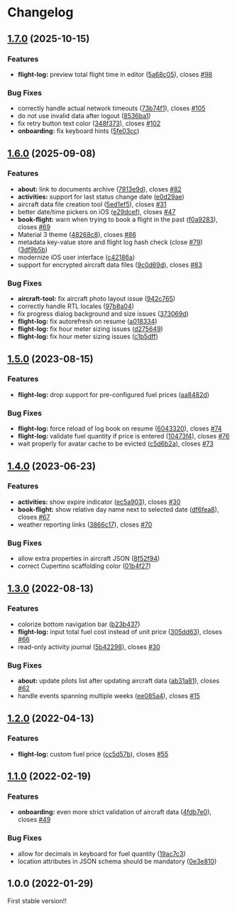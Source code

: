 # Changelog

## [1.7.0](https://github.com/daniele-athome/airborne/compare/v1.6.0...v1.7.0) (2025-10-15)


### Features

* **flight-log:** preview total flight time in editor ([5a68c05](https://github.com/daniele-athome/airborne/commit/5a68c05032f0748ab36568b307aa3f36489cf900)), closes [#98](https://github.com/daniele-athome/airborne/issues/98)


### Bug Fixes

* correctly handle actual network timeouts ([73b74f1](https://github.com/daniele-athome/airborne/commit/73b74f1fc39b36dfb97270f8fe0f7c3bb0c03627)), closes [#105](https://github.com/daniele-athome/airborne/issues/105)
* do not use invalid data after logout ([8536ba1](https://github.com/daniele-athome/airborne/commit/8536ba112993cda5346013d6605f70904622ef07))
* fix retry button text color ([348f373](https://github.com/daniele-athome/airborne/commit/348f373487894f08cf6015832d404e0fe6027148)), closes [#102](https://github.com/daniele-athome/airborne/issues/102)
* **onboarding:** fix keyboard hints ([5fe03cc](https://github.com/daniele-athome/airborne/commit/5fe03cc9420e7674a774457950ae6dc552887922))

## [1.6.0](https://github.com/daniele-athome/airborne/compare/v1.5.0...v1.6.0) (2025-09-08)


### Features

* **about:** link to documents archive ([7913e9d](https://github.com/daniele-athome/airborne/commit/7913e9dd0366a4bdaf675903f47a83867b18ab3a)), closes [#82](https://github.com/daniele-athome/airborne/issues/82)
* **activities:** support for last status change date ([e0d29ae](https://github.com/daniele-athome/airborne/commit/e0d29ae116dbe38d277db244c3d4dc9b2716e094))
* aircraft data file creation tool ([5ed1ef5](https://github.com/daniele-athome/airborne/commit/5ed1ef5435ce2d24ca416174a5277a454e967a31)), closes [#31](https://github.com/daniele-athome/airborne/issues/31)
* better date/time pickers on iOS ([e29dcef](https://github.com/daniele-athome/airborne/commit/e29dcef73bea5f8acbd20cccbc6ecf4a95fafe1a)), closes [#47](https://github.com/daniele-athome/airborne/issues/47)
* **book-flight:** warn when trying to book a flight in the past ([f0a9283](https://github.com/daniele-athome/airborne/commit/f0a92833e746890251fb36d33aa03752e5c6db0e)), closes [#69](https://github.com/daniele-athome/airborne/issues/69)
* Material 3 theme ([48268c8](https://github.com/daniele-athome/airborne/commit/48268c893cd2341cfd96e097c92e94f7d051a0ef)), closes [#86](https://github.com/daniele-athome/airborne/issues/86)
* metadata key-value store and flight log hash check (close [#79](https://github.com/daniele-athome/airborne/issues/79)) ([3df9b5b](https://github.com/daniele-athome/airborne/commit/3df9b5b690f61105b0a008647ba4b558865a2e1f))
* modernize iOS user interface ([c42186a](https://github.com/daniele-athome/airborne/commit/c42186a0db6f127c791d2fd75b46dc5358f57974))
* support for encrypted aircraft data files ([9c0d69d](https://github.com/daniele-athome/airborne/commit/9c0d69dfc62730bc8ad8c1a506df6baa67049ad4)), closes [#83](https://github.com/daniele-athome/airborne/issues/83)


### Bug Fixes

* **aircraft-tool:** fix aircraft photo layout issue ([942c765](https://github.com/daniele-athome/airborne/commit/942c7650ab26ad206361307bb4f9e971b7546185))
* correctly handle RTL locales ([97b8a04](https://github.com/daniele-athome/airborne/commit/97b8a04362956e3a9304a5efbf3175f7e789b11e))
* fix progress dialog background and size issues ([373069d](https://github.com/daniele-athome/airborne/commit/373069da1ff5277f9754e1db16944cb7469f2dff))
* **flight-log:** fix autorefresh on resume ([a018334](https://github.com/daniele-athome/airborne/commit/a01833447452af7a5bd843e2f5f8dc545a19fe97))
* **flight-log:** fix hour meter sizing issues ([d275649](https://github.com/daniele-athome/airborne/commit/d2756491c6a1fd50226f1a18fb244064606abe15))
* **flight-log:** fix hour meter sizing issues ([c1b5dff](https://github.com/daniele-athome/airborne/commit/c1b5dff2b4efb6d53d058b6684444f1df80a2a9c))

## [1.5.0](https://github.com/daniele-athome/airborne/compare/v1.4.0...v1.5.0) (2023-08-15)


### Features

* **flight-log:** drop support for pre-configured fuel prices ([aa8482d](https://github.com/daniele-athome/airborne/commit/aa8482dc1d6b3ad2f6ca4c8b76df024a7ff1899f))


### Bug Fixes

* **flight-log:** force reload of log book on resume ([6043320](https://github.com/daniele-athome/airborne/commit/60433208378373983ac74f47ac39def03cf8267b)), closes [#74](https://github.com/daniele-athome/airborne/issues/74)
* **flight-log:** validate fuel quantity if price is entered ([10473f4](https://github.com/daniele-athome/airborne/commit/10473f48accc3eb05cd1a586a98504aca7bc462a)), closes [#76](https://github.com/daniele-athome/airborne/issues/76)
* wait properly for avatar cache to be evicted ([c5d6b2a](https://github.com/daniele-athome/airborne/commit/c5d6b2ad217fdbe613193036edd2fbea57719244)), closes [#73](https://github.com/daniele-athome/airborne/issues/73)

## [1.4.0](https://github.com/daniele-athome/airborne/compare/v1.3.0...v1.4.0) (2023-06-23)


### Features

* **activities:** show expire indicator ([ec5a903](https://github.com/daniele-athome/airborne/commit/ec5a903e3143f0daf2bc3c3947fbb008676d6bd4)), closes [#30](https://github.com/daniele-athome/airborne/issues/30)
* **book-flight:** show relative day name next to selected date ([df6fea8](https://github.com/daniele-athome/airborne/commit/df6fea8619311129817e0b57790a83c1d9de7788)), closes [#67](https://github.com/daniele-athome/airborne/issues/67)
* weather reporting links ([3866c17](https://github.com/daniele-athome/airborne/commit/3866c17b51f5c5d1b5556fdbb7da20f09f808cda)), closes [#70](https://github.com/daniele-athome/airborne/issues/70)


### Bug Fixes

* allow extra properties in aircraft JSON ([8f52f94](https://github.com/daniele-athome/airborne/commit/8f52f94e82a9b1e72b3ee564e97e3db0a45b7ae3))
* correct Cupertino scaffolding color ([01b4f27](https://github.com/daniele-athome/airborne/commit/01b4f27aef89402047858db1e1626ae6f258092e))

## [1.3.0](https://github.com/daniele-athome/airborne/compare/v1.2.0...v1.3.0) (2022-08-13)


### Features

* colorize bottom navigation bar ([b23b437](https://github.com/daniele-athome/airborne/commit/b23b437cfe1dbf3cd3bd4fee4f79609c7f66ed24))
* **flight-log:** input total fuel cost instead of unit price ([305dd63](https://github.com/daniele-athome/airborne/commit/305dd63fda15532031a0fe27dd1c5d3c2c62216f)), closes [#66](https://github.com/daniele-athome/airborne/issues/66)
* read-only activity journal ([5b42298](https://github.com/daniele-athome/airborne/commit/5b42298841e432105e6a92081daa2af409a3c9df)), closes [#30](https://github.com/daniele-athome/airborne/issues/30)


### Bug Fixes

* **about:** update pilots list after updating aircraft data ([ab31a81](https://github.com/daniele-athome/airborne/commit/ab31a81f33e4cc2dfd819bad8b3c900f356c85cc)), closes [#62](https://github.com/daniele-athome/airborne/issues/62)
* handle events spanning multiple weeks ([ee085a4](https://github.com/daniele-athome/airborne/commit/ee085a4b0edce57307b24ea897cd071ab77a0baa)), closes [#15](https://github.com/daniele-athome/airborne/issues/15)

## [1.2.0](https://github.com/daniele-athome/airborne/compare/v1.1.0...v1.2.0) (2022-04-13)


### Features

* **flight-log:** custom fuel price ([cc5d57b](https://github.com/daniele-athome/airborne/commit/cc5d57b22e15b34a9b4748f4d92d49f1713ef528)), closes [#55](https://github.com/daniele-athome/airborne/issues/55)

## [1.1.0](https://github.com/daniele-athome/airborne/compare/v1.0.0...v1.1.0) (2022-02-19)


### Features

* **onboarding:** even more strict validation of aircraft data ([4fdb7e0](https://github.com/daniele-athome/airborne/commit/4fdb7e01c869d1a99e6b9e27f7104a49f1a1e211)), closes [#49](https://github.com/daniele-athome/airborne/issues/49)


### Bug Fixes

* allow for decimals in keyboard for fuel quantity ([19ac7c3](https://github.com/daniele-athome/airborne/commit/19ac7c3111f6eb0d9c2f8e0195fe9391782c0645))
* location attributes in JSON schema should be mandatory ([0e3e810](https://github.com/daniele-athome/airborne/commit/0e3e810e112627fba5f958ed0109df6fee8dfa4a))

## 1.0.0 (2022-01-29)

First stable version!!
